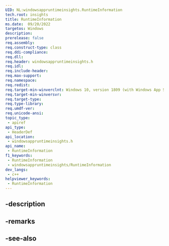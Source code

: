 ```yaml
---
UID: NL:windowsappruntimeinsights.RuntimeInformation
tech.root: insights
title: RuntimeInformation
ms.date:  09/20/2022
targetos: Windows
description: 
prerelease: false
req.assembly: 
req.construct-type: class
req.ddi-compliance: 
req.dll: 
req.header: windowsappruntimeinsights.h
req.idl: 
req.include-header: 
req.max-support: 
req.namespace: 
req.redist: 
req.target-min-winverclnt: Windows 10, version 1809 (with Windows App SDK 1.0 Stable or later)
req.target-min-winversvr: 
req.target-type: 
req.type-library: 
req.umdf-ver: 
req.unicode-ansi: 
topic_type:
 - apiref
api_type:
 - HeaderDef
api_location:
 - windowsappruntimeinsights.h
api_name:
 - RuntimeInformation
f1_keywords:
 - RuntimeInformation
 - windowsappruntimeinsights/RuntimeInformation
dev_langs:
 - c++
helpviewer_keywords:
 - RuntimeInformation
---
```


## -description

## -remarks

## -see-also

